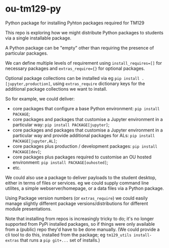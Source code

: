# ou-tm129-py
Python package for installing Pyhton packages required for TM129

This repo is exploring how we might distribute Python packages to students via a single installable package.

A Python package can be "empty" other than requiring the presence of particular packages.

We can define multiple levels of requirement using `install_requires=[]` for necessary packages and `extras_require={}` for optional packages.

Optional package collections can be installed via eg `pip install .[jupyter,production]`, using `extras_require` dictionary keys for the additional package collections we want to install.

So for example, we could deliver:

- core packages that configure a base Python environment: `pip install PACKAGE`;
- core packages and packages that customise a Jupyter environment in a particular way: `pip install PACKAGE[jupyter]`;
- core packages and packages that customise a Jupyter environment in a particular way and provide additional packages for ALs: `pip install PACKAGE[jupyter,AL]`;
- core packages plus production / development packages: `pip install PACKAGE[dev]`;
- core packages plus packages required to customise an OU hosted environment: `pip install PACKAGE[ouhosted]`;
- etc.

We could also use a package to deliver payloads to the student desktop, either in terms of files or services. eg we could supply command line utilites, a simple webserver/homepage, or a data files via a Python package.

Using Package version numbers (or `extras_require`) we could easily manage slightly different package versions/distributions for different module presentations.

Note that installing from repos is increasingly tricky to do; it's no longer supported from PyPi installed packages, so if things were only available from a (public) repo they'd have to be done manually. (We could provide a cli tool to do this, installed from the package; eg `tm129_utils install-extras` that runs a `pip git+...` set of installs.)
